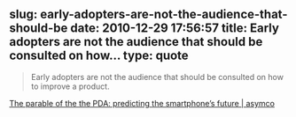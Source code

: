 slug: early-adopters-are-not-the-audience-that-should-be
date: 2010-12-29 17:56:57
title: Early adopters are not the audience that should be consulted on how...
type: quote
---

> Early adopters are not the audience that should be consulted on how to improve a product.

[The parable of the the PDA: predicting the smartphone’s future | asymco](http://www.asymco.com/2010/12/27/the-parable-of-the-the-pda-predicting-the-smartphones-future/)
